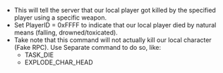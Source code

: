 * This will tell the server that our local player got killed by the specified player using a specific weapon.
* Set PlayerID = 0xFFFF to indicate that our local player died by natural means (falling, drowned/toxicated).
* Take note that this command will not actually kill our local character (Fake RPC). Use Separate command to do so, like:
    * TASK_DIE
    * EXPLODE_CHAR_HEAD